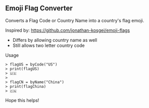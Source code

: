 Emoji Flag Converter
-----------

Converts a Flag Code or Country Name into a country's flag emoji.

Inspired by: https://github.com/jonathan-kosgei/emoji-flags
 - Differs by allowing country name as well
 - Still allows two letter country code

Usage
```
> flagUS = byCode("US")
> print(flagUS)
> 🇺🇸
>
> flagCN = byName("China")
> print(flagChina)
> 🇨🇳
```

Hope this helps!

